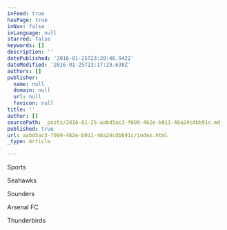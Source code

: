 ```yaml
---
inFeed: true
hasPage: true
inNav: false
inLanguage: null
starred: false
keywords: []
description: ''
datePublished: '2016-01-25T23:20:46.942Z'
dateModified: '2016-01-25T23:17:29.638Z'
authors: []
publisher:
  name: null
  domain: null
  url: null
  favicon: null
title: ''
author: []
sourcePath: _posts/2016-01-25-aabd5ac3-f099-462e-b011-48a24cdbb91c.md
published: true
url: aabd5ac3-f099-462e-b011-48a24cdbb91c/index.html
_type: Article

---
```

Sports 

Seahawks

Sounders

Arsenal FC 

Thunderbirds